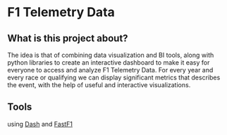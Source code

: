 # F1 Telemetry Data
## What is this project about?
The idea is that of combining data visualization and BI tools, along with python libraries to create an interactive dashboard to make it easy for everyone to access and analyze F1 Telemetry Data. For every year and every race or qualifying we can display significant metrics that describes the event, with the help of useful and interactive visualizations.

## Tools
using [Dash](https://github.com/plotly/dash) and [FastF1](https://github.com/theOehrly/Fast-F1)
